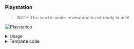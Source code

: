 ### Playstation

> NOTE
> This card is under review and is not ready to use!

![Playstation](./screenshots/playstation.png)

<details>
<summary>Usage</summary>

#### Example

```yaml
- type: 'custom:button-card'
  template: card_ps4
  entity: media_player.example
```

#### Variables
<table>
<tr>
<th>Variable</th>
<th>Example</th>
<th>Required</th>
<th>Explanation</th>
</tr>
<tr>
<td></td>
<td></td>
<td></td>
<td></td>
</tr>
</table>
<br />
</details>

<details>
<summary>Template code</summary>

```yaml
card_ps4:
  template:
    - icon_info_bg
  label: >-
    [[[ if (entity.state =='unknown'){
          return "Off";
        }else if (entity.state =='standby'){
          return "En veille";
        }else{
          return "On";
        }
    ]]]
  styles:
    icon:
      - color: 'rgba(var(--color-theme),0.2)'
    img_cell:
      - background-color: 'rgba(var(--color-theme),0.05)'
  state:
    - value: 'idle'
      styles:
        icon:
          - color: 'rgba(var(--color-blue),1)'
        img_cell:
          - background-color: 'rgba(var(--color-blue), 0.2)'
    - value: 'standby'
      styles:
        icon:
          - color: 'rgba(var(--color-theme),0.2)'
        img_cell:
          - background-color: 'rgba(var(--color-theme),0.05)'
    - operator: template
      value: >
        [[[
          return entity.state !='unknown'
        ]]]
      name: >
          [[[
            return entity.attributes.media_title;
          ]]]
      label: >
          [[[
            return entity.attributes.friendly_name;
          ]]]
      styles:
        label:
          - color: white
          - filter: opacity(100%)
        img_cell:
          - background-color: 'none'
        icon:
          - color: white
        name:
          - color: white
        card:
          - background-blend-mode: multiply
          - background: >
              [[[
                var image = entity.attributes.entity_picture;
                return 'center / cover url(' + image + ') rgba(0, 0, 0, 0.15)';
              ]]]
```

</details>
